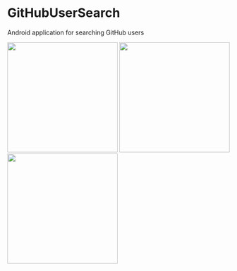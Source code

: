 # GitHubUserSearch
Android application for searching GitHub users

<img src="http://i.imgur.com/Rmwry8U.png" width="250"> <img src="http://i.imgur.com/SxSWPMu.png" width="250"> <img src="http://i.imgur.com/ypz46Td.png" width="250">
